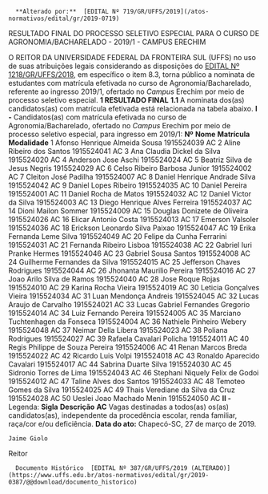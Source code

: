       **Alterado por:**  [EDITAL Nº 719/GR/UFFS/2019](/atos-normativos/edital/gr/2019-0719) 

   RESULTADO FINAL DO PROCESSO SELETIVO ESPECIAL PARA O CURSO DE AGRONOMIA/BACHARELADO - 2019/1 - CAMPUS ERECHIM  

 O REITOR DA UNIVERSIDADE FEDERAL DA FRONTEIRA SUL (UFFS) no uso de suas atribuições legais considerando as disposições do [EDITAL Nº 1218/GR/UFFS/2018](https://www.uffs.edu.br/atos-normativos/edital/gr/2018-1218), em específico o item 8.3, torna público a nominata de estudantes com matrícula efetivada no curso de Agronomia/Bacharelado, referente ao ingresso 2019/1, ofertado no *Campus*  Erechim por meio de processo seletivo especial.  **1 RESULTADO FINAL** **1.1**  A nominata dos(as) candidatos(as) com matrícula efetivada está relacionada na tabela abaixo. **I -**  Candidatos(as) com matrícula efetivada no curso de Agronomia/Bacharelado, ofertado no *Campus*  Erechim por meio de processo seletivo especial, para ingresso em 2019/1:     **Nº**    **Nome**   **Matrícula**   **Modalidade**     1   Afonso Henrique Almeida Sousa   1915524039   AC     2   Aline Ribeiro dos Santos   1915524041   AC     3   Ana Claudia Dickel da Silva   1915524020   AC     4   Anderson Jose Aschi   1915524024   AC     5   Beatriz Silva de Jesus Negris   1915524029   AC     6   Celso Ribeiro Barbosa Junior   1915524002   AC     7   Cleiton José Padilha   1915524007   AC     8   Daniel Henrique Andrade Silva   1915524042   AC     9   Daniel Lopes Ribeiro   1915524035   AC     10   Daniel Pereira   1915524001   AC     11   Daniel Rocha de Matos   1915524032   AC     12   Daniel Victor da Silva   1915524003   AC     13   Diego Henrique Alves Ferreira   1915524037   AC     14   Dioni Mailon Sommer   1915524009   AC     15   Douglas Donizete de Oliveira   1915524026   AC     16   Elicar Antonio Costa   1915524013   AC     17   Emerson Valsoler   1915524036   AC     18   Erickson Leonardo Silva Paixao   1915524047   AC     19   Erika Fernanda Leme Silva   1915524049   AC     20   Felipe da Cunha Ferrarini   1915524031   AC     21   Fernanda Ribeiro Lisboa   1915524038   AC     22   Gabriel Iuri Pranke Hermes   1915524046   AC     23   Gabriel Sousa Santos   1915524008   AC     24   Guilherme Fernandes da Silva   1915524015   AC     25   Jefferson Chaves Rodrigues   1915524044   AC     26   Jhonanta Maurilio Pereira   1915524016   AC     27   Joao Arilo Silva de Ramos   1915524040   AC     28   Jose Roque Rojas   1915524010   AC     29   Karina Rocha Vieira   1915524019   AC     30   Leticia Gonçalves Vieira   1915524034   AC     31   Luan Mendonça Andreis   1915524045   AC     32   Lucas Araujo de Carvalho   1915524021   AC     33   Lucas Gabriel Fernandes Gregorio   1915524014   AC     34   Luiz Fernando Pereira   1915524005   AC     35   Marciano Tuchtenhagen da Fonseca   1915524004   AC     36   Nathiele Pinheiro Webery   1915524048   AC     37   Neimar Della Libera   1915524023   AC     38   Poliana Rodrigues   1915524027   AC     39   Rafaela Cavalari Policha   1915524011   AC     40   Regis Philippe de Souza Pereira   1915524006   AC     41   Renan Marcos Breda   1915524022   AC     42   Ricardo Luis Volpi   1915524018   AC     43   Ronaldo Aparecido Cavalari   1915524017   AC     44   Sabrina Duarte Silva   1915524030   AC     45   Sidronio Torres de Lima   1915524043   AC     46   Stephani Niquely Felix de Godoi   1915524012   AC     47   Taline Alves dos Santos   1915524033   AC     48   Temoteo Gomes da Silva   1915524025   AC     49   Thais Verediane da Silva da Cruz   1915524028   AC     50   Ueslei Joao Machado Menin   1915524050   AC     **II -**  Legenda:     **Sigla**   **Descrição**     **AC**   Vagas destinadas a todos(as) os(as) candidatos(as), independente da procedência escolar, renda familiar, raça/cor e/ou deficiência.          **Data do ato:** Chapecó-SC, 27 de março de 2019.   
 

    Jaime Giolo   
 Reitor 

      Documento Histórico  [EDITAL Nº 387/GR/UFFS/2019 (ALTERADO)](https://www.uffs.edu.br/atos-normativos/edital/gr/2019-0387/@@download/documento_historico)     
      
